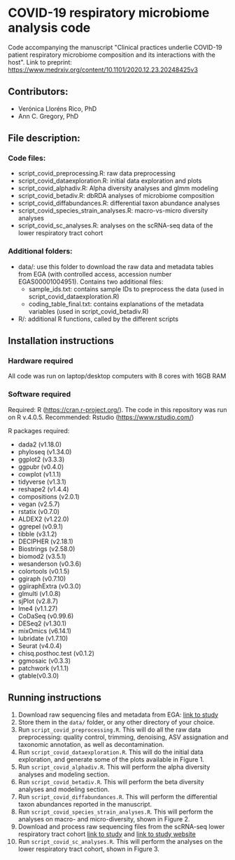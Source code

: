 # COVID-19 respiratory microbiome analysis code
Code accompanying the manuscript "Clinical practices underlie COVID-19 patient respiratory microbiome composition and its interactions with the host". Link to preprint: https://www.medrxiv.org/content/10.1101/2020.12.23.20248425v3

## Contributors: 

* Verónica Lloréns Rico, PhD
* Ann C. Gregory, PhD


## File description:

### Code files:

* script_covid_preprocessing.R: raw data preprocessing
* script_covid_dataexploration.R: initial data exploration and plots 
* script_covid_alphadiv.R: Alpha diversity analyses and glmm modeling
* script_covid_betadiv.R: dbRDA analyses of microbiome composition
* script_covid_diffabundances.R: differential taxon abundance analyses
* script_covid_species_strain_analyses.R: macro-vs-micro diversity analyses
* script_covid_sc_analyses.R: analyses on the scRNA-seq data of the lower respiratory tract cohort

### Additional folders:

* data/: use this folder to download the raw data and metadata tables from EGA (with controlled access, accession number EGAS00001004951). Contains two additional files:
  - sample_ids.txt: contains sample IDs to preprocess the data (used in script_covid_dataexploration.R)
  - coding_table_final.txt: contains explanations of the metadata variables (used in script_covid_betadiv.R)
* R/: additional R functions, called by the different scripts


## Installation instructions

### Hardware required

All code was run on laptop/desktop computers with 8 cores with 16GB RAM

### Software required

Required: R (https://cran.r-project.org/). The code in this repository was run on R v.4.0.5. 
Recommended: Rstudio (https://www.rstudio.com/)

R packages required:

* dada2 (v1.18.0)
* phyloseq (v1.34.0)
* ggplot2 (v3.3.3)
* ggpubr (v0.4.0)
* cowplot (v1.1.1)
* tidyverse (v1.3.1)
* reshape2 (v1.4.4)
* compositions (v2.0.1)
* vegan (v2.5.7)
* rstatix (v0.7.0)
* ALDEX2 (v1.22.0)
* ggrepel (v0.9.1)
* tibble (v3.1.2)
* DECIPHER (v2.18.1)
* Biostrings (v2.58.0)
* biomod2 (v3.5.1)
* wesanderson (v0.3.6)
* colortools (v0.1.5)
* ggiraph (v0.7.10)
* ggiiraphExtra (v0.3.0)
* glmulti (v1.0.8)
* sjPlot (v2.8.7)
* lme4 (v1.1.27)
* CoDaSeq (v0.99.6)
* DESeq2 (v1.30.1)
* mixOmics (v6.14.1)
* lubridate (v1.7.10)
* Seurat (v4.0.4)
* chisq.posthoc.test (v0.1.2)
* ggmosaic (v0.3.3)
* patchwork (v1.1.1)
* gtable(v0.3.0)


## Running instructions

1. Download raw sequencing files and metadata from EGA: [link to study](https://ega-archive.org/studies/EGAS00001004951)
2. Store them in the `data/` folder, or any other directory of your choice.
3. Run `script_covid_preprocessing.R`. This will do all the raw data preprocessing: quality control, trimming, denoising, ASV assignation and taxonomic annotation, as well as decontamination. 
4. Run `script_covid_dataexploration.R`. This will do the initial data exploration, and generate some of the plots available in Figure 1. 
5. Run `script_covid_alphadiv.R`. This will perform the alpha diversity analyses and modeling section. 
6. Run `script_covid_betadiv.R`. This will perform the beta diversity analyses and modeling section. 
7. Run `script_covid_diffabundances.R`. This will perform the differential taxon abundances reported in the manuscript.
8. Run `script_covid_species_strain_analyses.R`. This will perform the analyses on macro- and micro-diversity, shown in Figure 2. 
9. Download and process raw sequencing files from the scRNA-seq lower respiratory tract cohort [link to study](https://ega-archive.org/studies/EGAS00001004717) and [link to study website](https://lambrechtslab.sites.vib.be/en/pan-cancer-blueprint-tumour-microenvironment-0)
10. Run `script_covid_sc_analyses.R`. This will perform the analyses on the lower respiratory tract cohort, shown in Figure 3. 

